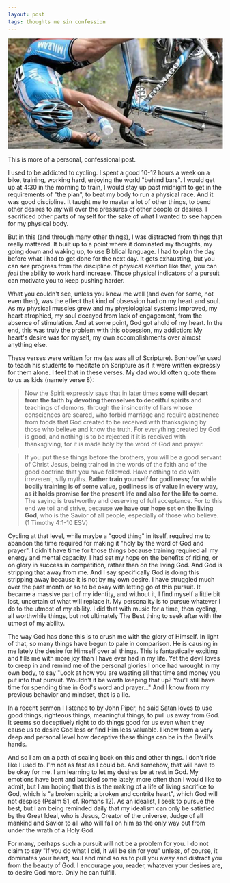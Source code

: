 ```yaml
---
layout: post
tags: thoughts me sin confession
---
```


![](/assets/crash.jpg)

This is more of a personal, confessional post.

I used to be addicted to cycling. I spent a good 10-12 hours a week on a bike, training, working hard, enjoying the world "behind bars". I would get up at 4:30 in the morning to train, I would stay up past midnight to get in the requirements of "the plan", to beat my body to run a physical race. And it was good discipline. It taught me to master a lot of other things, to bend other desires to *my* will over the pressures of other people or desires. I sacrificed other parts of myself for the sake of what I wanted to see happen for my physical body.

<!--more-->

But in this (and through many other things), I was distracted from things that really mattered. It built up to a point where it dominated my thoughts, my going down and waking up, to use Biblical language. I had to plan the day before what I had to get done for the next day. It gets exhausting, but you can _see_ progress from the discipline of physical exertion like that, you can _feel_ the ability to work hard increase. Those physical indicators of a pursuit can motivate you to keep pushing harder.

What you couldn't see, unless you knew me well (and even for some, not even then), was the effect that kind of obsession had on my heart and soul. As my physical muscles grew and my physiological systems improved, my heart atrophied, my soul decayed from lack of engagement, from the absence of stimulation. And at some point, God got ahold of my heart. In the end, this was truly the problem with this obsession, my addiction: My heart's desire was for myself, my own accomplishments over almost anything else.

These verses were written for me (as was all of Scripture). Bonhoeffer used to teach his students to meditate on Scripture as if it were written expressly for them alone. I feel that in these verses. My dad would often quote them to us as kids (namely verse 8):

> Now the Spirit expressly says that in later times **some will depart from the faith by devoting themselves to deceitful spirits** and teachings of demons, through the insincerity of liars whose consciences are seared, who forbid marriage and require abstinence from foods that God created to be received with thanksgiving by those who believe and know the truth. For everything created by God is good, and nothing is to be rejected if it is received with thanksgiving, for it is made holy by the word of God and prayer.

> If you put these things before the brothers, you will be a good servant of Christ Jesus, being trained in the words of the faith and of the good doctrine that you have followed. Have nothing to do with irreverent, silly myths. **Rather train yourself for godliness; for while bodily training is of some value, godliness is of value in every way, as it holds promise for the present life and also for the life to come**. The saying is trustworthy and deserving of full acceptance. For to this end we toil and strive, because **we have our hope set on the living God**, who is the Savior of all people, especially of those who believe. (1 Timothy 4:1-10 ESV)

Cycling at that level, while maybe a "good thing" in itself, required me to abandon the time required for making it "holy by the word of God and prayer". I didn't have time for those things because training required all my energy and mental capacity. I had set my hope on the benefits of riding, or on glory in success in competition, rather than on the living God. And God is stripping that away from me. And I say specifically God is doing this stripping away because it is not by my own desire. I have struggled much over the past month or so to be okay with letting go of this pursuit. It became a massive part of my identity, and without it, I find myself a little bit lost, uncertain of what will replace it. My personality is to pursue whatever I do to the utmost of my ability. I did that with music for a time, then cycling, all worthwhile things, but not ultimately The Best thing to seek after with the utmost of my ability.

The way God has done this is to crush me with the glory of Himself. In light of that, so many things have begun to pale in comparison. He is causing in me lately the desire for Himself over all things. This is fantastically exciting and fills me with more joy than I have ever had in my life. Yet the devil loves to creep in and remind me of the personal glories I once had wrought in my own body, to say "Look at how you are wasting all that time and money you put into that pursuit. Wouldn't it be worth keeping that up? You'll still have time for spending time in God's word and prayer..." And I know from my previous behavior and mindset, that is a lie.

In a recent sermon I listened to by John Piper, he said Satan loves to use good things, righteous things, meaningful things, to pull us away from God. It seems so deceptively right to do things good for us even when they cause us to desire God less or find Him less valuable. I know from a very deep and personal level how deceptive these things can be in the Devil's hands.

And so I am on a path of scaling back on this and other things. I don't ride like I used to. I'm not as fast as I could be. And somehow, that will have to be okay for me. I am learning to let my desires be at rest in God. My emotions have bent and buckled some lately, more often than I would like to admit, but I am hoping that this is the making of a life of living sacrifice to God, which is "a broken spirit; a broken and contrite heart", which God will not despise (Psalm 51, cf. Romans 12). As an idealist, I seek to pursue the best, but I am being reminded daily that my idealism can only be satisfied by the Great Ideal, who is Jesus, Creator of the universe, Judge of all mankind and Savior to all who will fall on him as the only way out from under the wrath of a Holy God.

For many, perhaps such a pursuit will not be a problem for you. I do not claim to say "If you do what I did, it will be sin for you" unless, of course, it dominates your heart, soul and mind so as to pull you away and distract you from the beauty of God. I encourage you, reader, whatever your desires are, to desire God more. Only he can fulfill.
